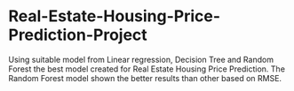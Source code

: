 # Real-Estate-Housing-Price-Prediction-Project
Using suitable model from Linear regression, Decision Tree and Random Forest the best model created for Real Estate Housing Price Prediction. The Random Forest model shown the better results than other based on RMSE.
